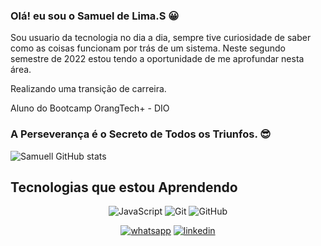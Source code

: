 ### Olá! eu sou o Samuel de Lima.S 😀

Sou usuario da tecnologia no dia a dia, sempre tive curiosidade de saber como as coisas 
funcionam por trás de um sistema. Neste segundo semestre de 2022 estou tendo a oportunidade de me aprofundar nesta
área.

Realizando uma transição de carreira.

Aluno do Bootcamp OrangTech+ - DIO

### A Perseverança é o Secreto de Todos os Triunfos. 😎

![Samuell GitHub stats](https://github-readme-stats.vercel.app/api?username=samuellimas&show_icons=true&theme=dracula)

## Tecnologias que estou Aprendendo  

<!-- TECNOLOGIAS -->
<div align="center">

![JavaScript](https://img.shields.io/badge/-JavaScript-black?style=flat-square&logo=javascript)
![Git](https://img.shields.io/badge/-Git-black?style=flat-square&logo=git)
![GitHub](https://img.shields.io/badge/-GitHub-181717?style=flat-square&logo=github)

</div>

<!-- REDES SOCIAIS -->
<div align="center">
  
  [![whatsapp](https://img.shields.io/badge/WhatsApp-25D366?style=for-the-badge&logo=whatsapp&logoColor=white)](https://wa.me/5491176375108)
  [![linkedin](https://img.shields.io/badge/LinkedIn-0077B5?style=for-the-badge&logo=linkedin&logoColor=white)](https://www.linkedin.com/in/samuel-lima-598964253/)
  
</div>
